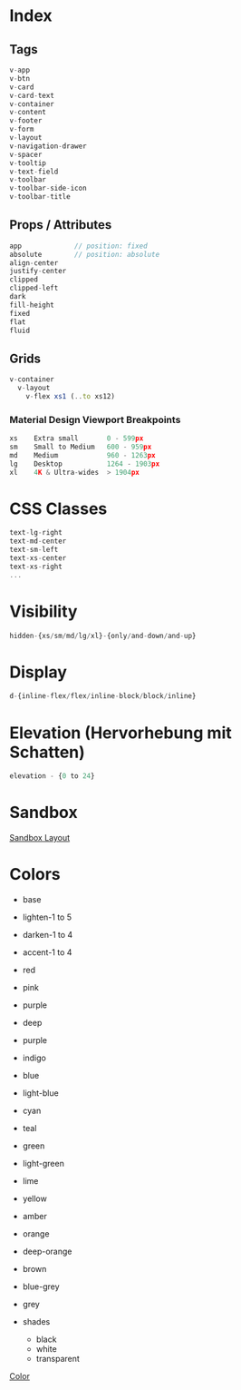 # Index
## Tags

```jsx
v-app
v-btn
v-card
v-card-text
v-container
v-content
v-footer
v-form
v-layout
v-navigation-drawer
v-spacer
v-tooltip
v-text-field
v-toolbar
v-toolbar-side-icon
v-toolbar-title

```

## Props / Attributes

```jsx
app             // position: fixed
absolute        // position: absolute
align-center
justify-center
clipped
clipped-left
dark
fill-height
fixed
flat
fluid
```

## Grids

```jsx
v-container
  v-layout 
    v-flex xs1 (..to xs12)

```

### Material Design Viewport Breakpoints

```jsx
xs    Extra small       0 - 599px
sm    Small to Medium   600 - 959px
md    Medium            960 - 1263px
lg    Desktop           1264 - 1903px
xl    4K & Ultra-wides  > 1904px
```

# CSS Classes

```jsx
text-lg-right
text-md-center
text-sm-left
text-xs-center
text-xs-right
...
```

# Visibility

```jsx
hidden-{xs/sm/md/lg/xl}-{only/and-down/and-up}
```
# Display

```jsx
d-{inline-flex/flex/inline-block/block/inline}
```
# Elevation (Hervorhebung mit Schatten)

```jsx
elevation - {0 to 24}
```

# Sandbox
[Sandbox Layout](https://vuetifyjs.com/en/examples/layouts/sandbox)

# Colors

- base
- lighten-1 to 5
- darken-1 to 4
- accent-1 to 4

- red
- pink 
- purple 
- deep 
- purple
- indigo
- blue
- light-blue
- cyan
- teal
- green
- light-green
- lime
- yellow
- amber
- orange
- deep-orange
- brown
- blue-grey
- grey
- shades
  -  black
  -  white
  -  transparent 



[Color](https://github.com/vuetifyjs/vuetify/blob/master/src/stylus/settings/_colors.styl)


